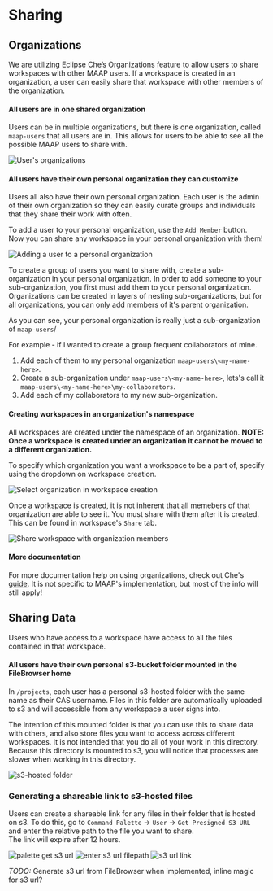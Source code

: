 # Sharing

## Organizations

We are utilizing Eclipse Che’s Organizations feature to allow users to share workspaces 
with other MAAP users. If a workspace is created in an organization, a user can easily
share that workspace with other members of the organization. 

#### All users are in one shared organization

Users can be in multiple organizations, but there is one organization, called `maap-users` that
all users are in. This allows for users to be able to see all the possible MAAP users to
share with.

![User's organizations](./images/my_orgs.png)

#### All users have their own personal organization they can customize

Users all also have their own personal organization. Each user is the admin of their
own organization so they can easily curate groups and individuals that they share their
work with often. 

To add a user to your personal organization, use the `Add Member` button. Now you can share
any workspace in your personal organization with them!

![Adding a user to a personal organization](./images/add_user_to_my_org.png)

To create a group of users you want to share with, create a sub-organization in your
personal organization. In order to add someone to your sub-organization, you first must
add them to your personal organization. Organizations can be created in layers of
nesting sub-organizations, but for all organizations, you can only add members of
it's parent organization.

As you can see, your personal organization is really just a sub-organization of 
`maap-users`/

For example - if I wanted to create a group frequent collaborators of mine. 
1. Add each of them to my personal organization `maap-users\<my-name-here>`.
2. Create a sub-organization under `maap-users\<my-name-here>`, lets's call it
`maap-users\<my-name-here>\my-collaborators`.
3. Add each of my collaborators to my new sub-organization.


#### Creating workspaces in an organization's namespace

All workspaces are created under the namespace of an organization.
**NOTE: Once a workspace is created under an organization it cannot be moved to a 
different organization.**

To specify which organization you want a workspace to be a part of, specify using the
dropdown on workspace creation.

![Select organization in workspace creation](./images/create_workspace_in_org.png)

Once a workspace is created, it is not inherent that all memebers of that organization
are able to see it. You must share with them after it is created. This can be found in
workspace's `Share` tab.

![Share workspace with organization members](./images/share_my_workspace.png)


#### More documentation
For more documentation help on using organizations, check out Che's 
[guide](https://www.eclipse.org/che/docs/che-6/organizations.html). It is not specific
to MAAP's implementation, but most of the info will still apply!

## Sharing Data

Users who have access to a workspace have access to all the files contained in that workspace.

#### All users have their own personal s3-bucket folder mounted in the FileBrowser home

In `/projects`, each user has a personal s3-hosted folder with the same name as their CAS username.  Files in this 
folder are automatically uploaded to s3 and will accessible from any workspace a user signs into.

The intention of this mounted folder is that you can use this to share data with others, and also store files you
want to access across different workspaces. It is not intended that you do all of your work in this directory. Because
this directory is mounted to s3, you will notice that processes are slower when working in this directory.

![s3-hosted folder](./images/s3folder.png)

### Generating a shareable link to s3-hosted files

Users can create a shareable link for any files in their folder that is hosted on s3. To do this, go to 
`Command Palette` -> `User` -> `Get Presigned S3 URL` and enter the relative path to the file you want to share.  
The link will expire after 12 hours.

![palette get s3 url](./images/palette-s3url.png)
![enter s3 url filepath](./images/s3url-filepath.png)
![s3 url link](./images/s3url-link.png)

*TODO:*  Generate s3 url from FileBrowser when implemented, inline magic for s3 url?

